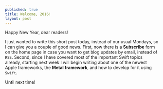 ```yaml
---
published: true
title: Welcome, 2016!
layout: post
---
```

Happy New Year, dear readers!

I just wanted to write this short post today, instead of our usual Mondays, so I can give you a couple of good news. First, now there is a __Subscribe__ form on the home page in case you want to get blog updates by email, instead of `RSS`. Second, since I have covered most of the important Swift topics already, starting next week I will begin writing about one of the newest Apple frameworks, the __Metal framework__, and how to develop for it using `Swift`.

Until next time!